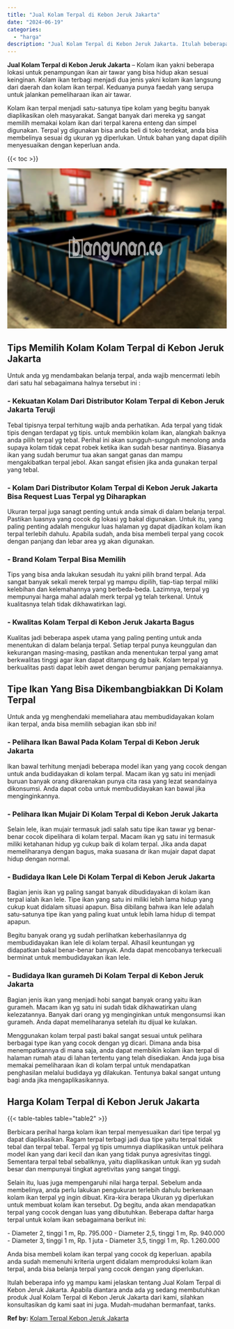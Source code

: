 ```yaml
---
title: "Jual Kolam Terpal di Kebon Jeruk Jakarta"
date: "2024-06-19"
categories: 
  - "harga"
description: "Jual Kolam Terpal di Kebon Jeruk Jakarta. Itulah beberapa info yg mampu kami jelaskan tentang Jual Kolam Terpal di Kebon Jeruk Jakarta. Apabila diantara anda..."
---
```


**Jual Kolam Terpal di Kebon Jeruk Jakarta** – Kolam ikan yakni beberapa lokasi untuk penampungan ikan air tawar yang bisa hidup akan sesuai keinginan. Kolam ikan terbagi menjadi dua jenis yakni kolam ikan langsung dari daerah dan kolam ikan terpal. Keduanya punya faedah yang serupa untuk jalankan pemeliharaan ikan air tawar.

Kolam ikan terpal menjadi satu-satunya tipe kolam yang begitu banyak diaplikasikan oleh masyarakat. Sangat banyak dari mereka yg sangat memilih memakai kolam ikan dari terpal karena enteng dan simpel digunakan. Terpal yg digunakan bisa anda beli di toko terdekat, anda bisa membelinya sesuai dg ukuran yg diperlukan. Untuk bahan yang dapat dipilih menyesuaikan dengan keperluan anda.

{{< toc >}}

![Jual Kolam Terpal di Kebon Jeruk Jakarta](/images/jual-kolam-terpal-20.png)

## Tips Memilih Kolam Kolam Terpal di Kebon Jeruk Jakarta

Untuk anda yg mendambakan belanja terpal, anda wajib mencermati lebih dari satu hal sebagaimana halnya tersebut ini :

### \- Kekuatan Kolam Dari Distributor Kolam Terpal di Kebon Jeruk Jakarta Teruji

Tebal tipisnya terpal terhitung wajib anda perhatikan. Ada terpal yang tidak tipis dengan terdapat yg tipis. untuk membikin kolam ikan, alangkah baiknya anda pilih terpal yg tebal. Perihal ini akan sungguh-sungguh menolong anda supaya kolam tidak cepat robek ketika ikan sudah besar nantinya. Biasanya ikan yang sudah berumur tua akan sangat ganas dan mampu mengakibatkan terpal jebol. Akan sangat efisien jika anda gunakan terpal yang tebal.

### \- Kolam Dari Distributor Kolam Terpal di Kebon Jeruk Jakarta Bisa Request Luas Terpal yg Diharapkan

Ukuran terpal juga sanagt penting untuk anda simak di dalam belanja terpal. Pastikan luasnya yang cocok dg lokasi yg bakal digunakan. Untuk itu, yang paling penting adalah mengukur luas halaman yg dapat dijadikan kolam ikan terpal terlebih dahulu. Apabila sudah, anda bisa membeli terpal yang cocok dengan panjang dan lebar area yg akan digunakan.

### \- Brand Kolam Terpal Bisa Memilih

Tips yang bisa anda lakukan sesudah itu yakni pilih brand terpal. Ada sangat banyak sekali merek terpal yg mampu dipilih, tiap-tiap terpal miliki kelebihan dan kelemahannya yang berbeda-beda. Lazimnya, terpal yg mempunyai harga mahal adalah merk terpal yg telah terkenal. Untuk kualitasnya telah tidak dikhawatirkan lagi.

### \- Kwalitas Kolam Terpal di Kebon Jeruk Jakarta Bagus

Kualitas jadi beberapa aspek utama yang paling penting untuk anda menentukan di dalam belanja terpal. Setiap terpal punya keunggulan dan kekurangan masing-masing, pastikan anda menentukan terpal yang amat berkwalitas tinggi agar ikan dapat ditampung dg baik. Kolam terpal yg berkualitas pasti dapat lebih awet dengan berumur panjang pemakaiannya.

## Tipe Ikan Yang Bisa Dikembangbiakkan Di Kolam Terpal

Untuk anda yg menghendaki memeliahara atau membudidayakan kolam ikan terpal, anda bisa memilih sebagian ikan sbb ini!

### \- Pelihara Ikan Bawal Pada Kolam Terpal di Kebon Jeruk Jakarta

Ikan bawal terhitung menjadi beberapa model ikan yang yang cocok dengan untuk anda budidayakan di kolam terpal. Macam ikan yg satu ini menjadi buruan banyak orang dikarenakan punya cita rasa yang lezat seandainya dikonsumsi. Anda dapat coba untuk membudidayakan kan bawal jika menginginkannya.

### \- Pelihara Ikan Mujair Di Kolam Terpal di Kebon Jeruk Jakarta

Selain lele, ikan mujair termasuk jadi salah satu tipe ikan tawar yg benar-benar cocok dipelihara di kolam terpal. Macam ikan yg satu ini termasuk miliki ketahanan hidup yg cukup baik di kolam terpal. Jika anda dapat memeliharanya dengan bagus, maka suasana dr ikan mujair dapat dapat hidup dengan normal.

### \- Budidaya Ikan Lele Di Kolam Terpal di Kebon Jeruk Jakarta

Bagian jenis ikan yg paling sangat banyak dibudidayakan di kolam ikan terpal ialah ikan lele. Tipe ikan yang satu ini miliki lebih lama hidup yang cukup kuat didalam situasi apapun. Bisa dibilang bahwa ikan lele adalah satu-satunya tipe ikan yang paling kuat untuk lebih lama hidup di tempat apapun.

Begitu banyak orang yg sudah perlihatkan keberhasilannya dg membudidayakan ikan lele di kolam terpal. Alhasil keuntungan yg didapatkan bakal benar-benar banyak. Anda dapat mencobanya terkecuali berminat untuk membudidayakan ikan lele.

### \- Budidaya Ikan gurameh Di Kolam Terpal di Kebon Jeruk Jakarta

Bagian jenis ikan yang menjadi hobi sangat banyak orang yaitu ikan gurameh. Macam ikan yg satu ini sudah tidak dikhawatirkan ulang kelezatannya. Banyak dari orang yg menginginkan untuk mengonsumsi ikan gurameh. Anda dapat memeliharanya setelah itu dijual ke kulakan.

Menggunakan kolam terpal pasti bakal sangat sesuai untuk pelihara berbagai type ikan yang cocok dengan yg dicari. Dimana anda bisa menempatkannya di mana saja, anda dapat membikin kolam ikan terpal di halaman rumah atau di lahan tertentu yang telah disediakan. Anda juga bisa memakai pemeliharaan ikan di kolam terpal untuk mendapatkan penghasilan melalui budidaya yg dilakukan. Tentunya bakal sangat untung bagi anda jika mengaplikasikannya.

## Harga Kolam Terpal di Kebon Jeruk Jakarta

{{< table-tables table="table2" >}}

Berbicara perihal harga kolam ikan terpal menyesuaikan dari tipe terpal yg dapat diaplikasikan. Ragam terpal terbagi jadi dua tipe yaitu terpal tidak tebal dan terpal tebal. Terpal yg tipis umumnya diaplikasikan untuk pelihara model ikan yang dari kecil dan ikan yang tidak punya agresivitas tinggi. Sementara terpal tebal sebaliknya, yaitu diaplikasikan untuk ikan yg sudah besar dan mempunyai tingkat agretivitas yang sangat tinggi.

Selain itu, luas juga mempengaruhi nilai harga terpal. Sebelum anda membelinya, anda perlu lakukan pengukuran terlebih dahulu berkenaan kolam ikan terpal yg ingin dibuat. Kira-kira berapa Ukuran yg diperlukan untuk membuat kolam ikan tersebut. Dg begitu, anda akan mendapatkan terpal yang cocok dengan luas yang dibutuhkan. Beberapa daftar harga terpal untuk kolam ikan sebagaimana berikut ini:

\- Diameter 2, tinggi 1 m, Rp. 795.000 - Diameter 2,5, tinggi 1 m, Rp. 940.000 - Diameter 3, tinggi 1 m, Rp. 1 juta - Diameter 3,5, tinggi 1 m, Rp. 1.260.000

Anda bisa membeli kolam ikan terpal yang cocok dg keperluan. apabila anda sudah memenuhi kriteria urgent didalam memproduksi kolam ikan terpal, anda bisa belanja terpal yang cocok dengan yang diperlukan.

Itulah beberapa info yg mampu kami jelaskan tentang Jual Kolam Terpal di Kebon Jeruk Jakarta. Apabila diantara anda ada yg sedang membutuhkan produk Jual Kolam Terpal di Kebon Jeruk Jakarta dari kami, silahkan konsultasikan dg kami saat ini juga. Mudah-mudahan bermanfaat, tanks.

**Ref by:** [Kolam Terpal Kebon Jeruk Jakarta](https://id.wikipedia.org/wiki/Kolam)
